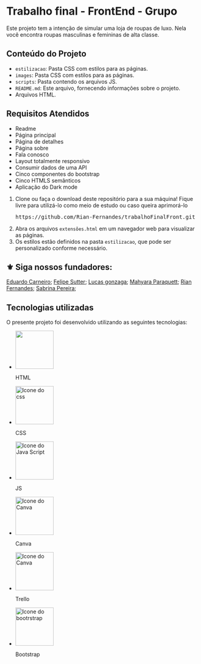 <body>
    <h1>Trabalho final - FrontEnd - Grupo</h1>
    <p>Este projeto tem a intenção de simular uma loja de roupas de luxo. Nela você encontra roupas masculinas e femininas de alta classe.<p>
    <h2>Conteúdo do Projeto</h2>
    <ul>
        <li><code>estilizacao</code>: Pasta CSS com estilos para as páginas.</li>
        <li><code>images</code>: Pasta CSS com estilos para as páginas.</li>
        <li><code>scripts</code>: Pasta contendo os arquivos JS.</li>
        <li><code>README.md</code>: Este arquivo, fornecendo informações sobre o projeto.</li>
        <li>Arquivos HTML.</li>
    </ul>
    <h2>Requisitos Atendidos</h2>
    <ul>
        <li>Readme</li>
        <li>Página principal</li>
        <li>Página de detalhes</li>
        <li>Página sobre</li>
        <li>Fala conosco</li>
        <li>Layout totalmente responsivo</li>
        <li>Consumir dados de uma API</li>
        <li>Cinco componentes do bootstrap</li>
        <li>Cinco HTMLS semânticos</li>
        <li>Aplicação do Dark mode</li>
    </ul>
    <ol>
        <li>Clone ou faça o download deste repositório para a sua máquina! Fique livre para utilizá-lo como meio de estudo ou caso queira aprimorá-lo</li>
        <pre><code></code>https://github.com/Rian-Fernandes/trabalhoFinalFront.git</code></pre>
        <li>Abra os arquivos <code>extensões.html</code> em um navegador web para visualizar as páginas.</li>
        <li>Os estilos estão definidos na pasta <code>estilizacao</code>, que pode ser personalizado conforme necessário.</li>
    </ol>
    <h2>⚜️ Siga nossos fundadores:</h2>
      <a href = "https://github.com/eduardocs90">Eduardo Carneiro</a>;
      <a href = "https://github.com/FelipeSutter">Felipe Sutter</a>;
      <a href = "https://github.com/olucasgon">Lucas gonzaga</a>;
      <a href = "https://github.com/MahyParaquett">Mahyara Paraquett</a>;
      <a href = "https://github.com/Rian-Fernandes">Rian Fernandes</a>;
      <a href = "https://github.com/sabrinapereiry">Sabrina Pereira</a>;
    <h2>Tecnologias utilizadas</h2>
    <p>O presente projeto foi desenvolvido utilizando as seguintes tecnologias:</p>
    <ul>
    <li><img src="https://cdn-icons-png.flaticon.com/512/732/732212.png" width="100" height="100">
        <p>HTML</p>
    </li>
    <li><img src="https://cdn-icons-png.flaticon.com/512/919/919826.png" alt="Icone do css" width="100" height="100">
        <p>CSS</p>
    </li>
    <li><img src="https://cdn-icons-png.flaticon.com/512/5968/5968292.png" alt="Icone do Java Script" width="100" height="100">
        <p>JS</p>
    </li>  
     <li><img src="https://uxwing.com/wp-content/themes/uxwing/download/brands-and-social-media/canva-icon.png" alt="Icone do Canva" width="100" height="100">
        <p>Canva</p>
    </li>  
      <li><img src="https://cdn-icons-png.flaticon.com/512/6124/6124991.png" alt="Icone do Canva" width="100" height="100">
        <p>Trello</p>
    </li>   
     <li><img src="https://cdn-icons-png.flaticon.com/512/5968/5968672.png" alt="Icone do bootrstrap" width="100" height="100">
        <p>Bootstrap</p>
    </li>   
</ul>
</body>
</html>
